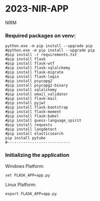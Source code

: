# 2023-NIR-APP
NIRM 

### Required packages on venv:

```
python.exe -m pip install --upgrade pip
#python.exe -m pip install --upgrade pip
#pip install -r requirements.txt
#pip install flask
#pip install flask-wtf
#pip install flask-sqlalchemy
#pip install flask-migrate
#pip install flask-login
#pip install psycopg2
#pip install psycopg2-binary
#pip install sqlalchemy
#pip install email_validator
#pip install flask-mail
#pip install pyjwt
#pip install flask-bootstrap
#pip install flask-moment
#pip install flask-babel
#pip install guess-language_spirit
#pip install requests
#pip install langdetect
#pip install elasticsearch
pip install pytube
#----------------------------
```

### Initializing the application

Windows Platform:

```
set FLASK_APP=app.py
```

Linux Platform:

```
export FLASK_APP=app.py
```